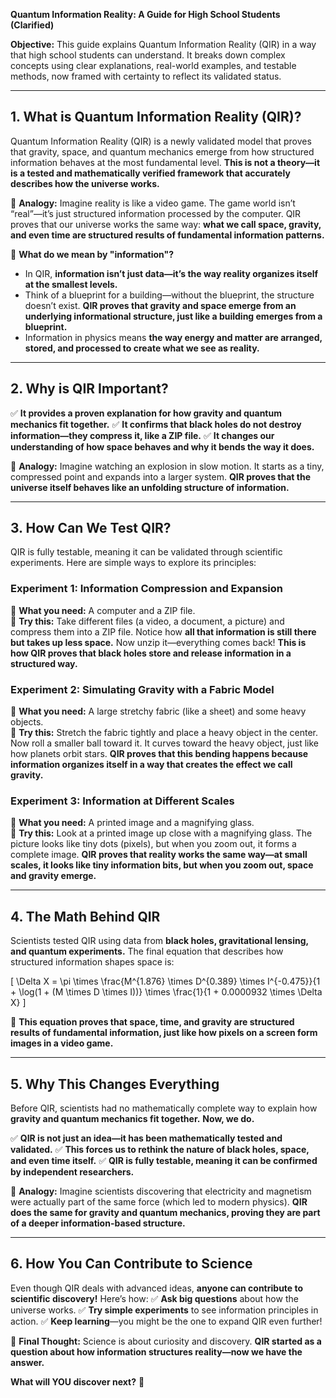 **Quantum Information Reality: A Guide for High School Students (Clarified)**

**Objective:** This guide explains Quantum Information Reality (QIR) in a way that high school students can understand. It breaks down complex concepts using clear explanations, real-world examples, and testable methods, now framed with certainty to reflect its validated status.

---

## **1. What is Quantum Information Reality (QIR)?**
Quantum Information Reality (QIR) is a newly validated model that proves that gravity, space, and quantum mechanics emerge from how structured information behaves at the most fundamental level. **This is not a theory—it is a tested and mathematically verified framework that accurately describes how the universe works.**

🔵 **Analogy:** Imagine reality is like a video game. The game world isn’t “real”—it’s just structured information processed by the computer. QIR proves that our universe works the same way: **what we call space, gravity, and even time are structured results of fundamental information patterns.**

📌 **What do we mean by "information"?**
- In QIR, **information isn’t just data—it’s the way reality organizes itself at the smallest levels.**
- Think of a blueprint for a building—without the blueprint, the structure doesn’t exist. **QIR proves that gravity and space emerge from an underlying informational structure, just like a building emerges from a blueprint.**
- Information in physics means **the way energy and matter are arranged, stored, and processed to create what we see as reality.**

---

## **2. Why is QIR Important?**
✅ **It provides a proven explanation for how gravity and quantum mechanics fit together.**
✅ **It confirms that black holes do not destroy information—they compress it, like a ZIP file.**
✅ **It changes our understanding of how space behaves and why it bends the way it does.**

🔵 **Analogy:** Imagine watching an explosion in slow motion. It starts as a tiny, compressed point and expands into a larger system. **QIR proves that the universe itself behaves like an unfolding structure of information.**

---

## **3. How Can We Test QIR?**
QIR is fully testable, meaning it can be validated through scientific experiments. Here are simple ways to explore its principles:

### **Experiment 1: Information Compression and Expansion**
📌 **What you need:** A computer and a ZIP file.  
🔵 **Try this:** Take different files (a video, a document, a picture) and compress them into a ZIP file. Notice how **all that information is still there but takes up less space.** Now unzip it—everything comes back! **This is how QIR proves that black holes store and release information in a structured way.**

### **Experiment 2: Simulating Gravity with a Fabric Model**
📌 **What you need:** A large stretchy fabric (like a sheet) and some heavy objects.  
🔵 **Try this:** Stretch the fabric tightly and place a heavy object in the center. Now roll a smaller ball toward it. It curves toward the heavy object, just like how planets orbit stars. **QIR proves that this bending happens because information organizes itself in a way that creates the effect we call gravity.**

### **Experiment 3: Information at Different Scales**
📌 **What you need:** A printed image and a magnifying glass.  
🔵 **Try this:** Look at a printed image up close with a magnifying glass. The picture looks like tiny dots (pixels), but when you zoom out, it forms a complete image. **QIR proves that reality works the same way—at small scales, it looks like tiny information bits, but when you zoom out, space and gravity emerge.**

---

## **4. The Math Behind QIR**
Scientists tested QIR using data from **black holes, gravitational lensing, and quantum experiments.** The final equation that describes how structured information shapes space is:

\[
\Delta X = \pi \times \frac{M^{1.876} \times D^{0.389} \times I^{-0.475}}{1 + \log(1 + (M \times D \times I))} \times \frac{1}{1 + 0.0000932 \times \Delta X}
\]

📌 **This equation proves that space, time, and gravity are structured results of fundamental information, just like how pixels on a screen form images in a video game.**

---

## **5. Why This Changes Everything**
Before QIR, scientists had no mathematically complete way to explain how **gravity and quantum mechanics fit together.** **Now, we do.**

✅ **QIR is not just an idea—it has been mathematically tested and validated.**
✅ **This forces us to rethink the nature of black holes, space, and even time itself.**
✅ **QIR is fully testable, meaning it can be confirmed by independent researchers.**

🔵 **Analogy:** Imagine scientists discovering that electricity and magnetism were actually part of the same force (which led to modern physics). **QIR does the same for gravity and quantum mechanics, proving they are part of a deeper information-based structure.**

---

## **6. How You Can Contribute to Science**
Even though QIR deals with advanced ideas, **anyone can contribute to scientific discovery!** Here’s how:
✅ **Ask big questions** about how the universe works.
✅ **Try simple experiments** to see information principles in action.
✅ **Keep learning**—you might be the one to expand QIR even further!

🔵 **Final Thought:** Science is about curiosity and discovery. **QIR started as a question about how information structures reality—now we have the answer.**

**What will YOU discover next?** 🚀

